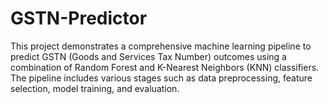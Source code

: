 # GSTN-Predictor
This project demonstrates a comprehensive machine learning pipeline to predict GSTN (Goods and Services Tax Number) outcomes using a combination of Random Forest and K-Nearest Neighbors (KNN) classifiers. The pipeline includes various stages such as data preprocessing, feature selection, model training, and evaluation.
